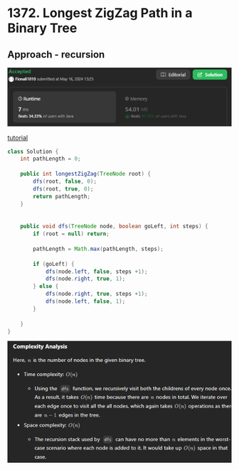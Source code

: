 # 1372.  Longest ZigZag Path in a Binary Tree

## Approach - recursion

![alt text](image-15.png)

[tutorial](https://www.youtube.com/watch?time_continue=351&v=t9GTh7uLZCA&embeds_referring_euri=https%3A%2F%2Fwww.google.com%2Fsearch%3Fq%3Dneetcode%2B1372%26rlz%3D1C1OPNX_enUS1086US1086%26oq%3Dneetcode%2B1372%26gs_lcrp%3DEgZjaHJvbWUyBggAEEUYOTIJCAEQAB&source_ve_path=Mjg2NjY&feature=emb_logo)

```java
class Solution {
    int pathLength = 0;

    public int longestZigZag(TreeNode root) {
        dfs(root, false, 0);
        dfs(root, true, 0);
        return pathLength;
    }


    public void dfs(TreeNode node, boolean goLeft, int steps) {
        if (root = null) return;

        pathLength = Math.max(pathLength, steps);

        if (goLeft) {
            dfs(node.left, false, steps +1);
            dfs(node.right, true, 1);
        } else {
            dfs(node.right, true, steps +1);
            dfs(node.left, false, 1);
        }
        
    }
}
```

![alt text](image-14.png)